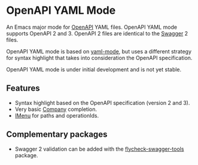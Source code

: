 # OpenAPI YAML Mode

An Emacs major mode for [OpenAPI](https://github.com/OAI/OpenAPI-Specification) YAML files. OpenAPI YAML mode supports OpenAPI 2 and 3. OpenAPI 2 files are identical to the [Swagger](https://swagger.io/) 2 files.

OpenAPI YAML mode is based on [yaml-mode](https://github.com/yoshiki/yaml-mode), but uses a different strategy for syntax highlight that takes into consideration the OpenAPI specification.

OpenAPI YAML mode is under initial development and is not yet stable.

## Features

- Syntax highlight based on the OpenAPI specification (version 2 and 3).
- Very basic [Company](https://company-mode.github.io/) completion.
- [IMenu](https://www.gnu.org/software/emacs/manual/html_node/emacs/Imenu.html)
  for paths and operationIds.

## Complementary packages

- Swagger 2 validation can be added with the [flycheck-swagger-tools](https://github.com/magoyette/flycheck-swagger-tools) package.
